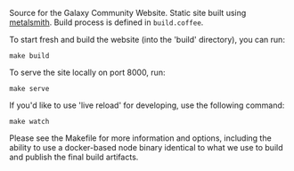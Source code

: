 Source for the Galaxy Community Website. Static site built using
[metalsmith][1]. Build process is defined in `build.coffee`.

To start fresh and build the website (into the 'build' directory), you can run:

```
make build
```


To serve the site locally on port 8000, run:

```
make serve
```


If you'd like to use 'live reload' for developing, use the following command:

```
make watch
```

Please see the Makefile for more information and options, including the ability
to use a docker-based node binary identical to what we use to build and publish
the final build artifacts.

[1]: http://www.metalsmith.io/

